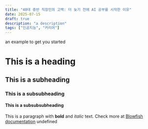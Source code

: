 ```yaml
---
title: "40대 중반 직장인의 고백: 더 늦기 전에 AI 공부를 시작한 이유"
date: 2025-07-15
draft: true
description: "a description"
tags: ["인공지능", "커리어"]
---
```

 an example to get you started
# This is a heading
## This is a subheading
### This is a subsubheading
#### This is a subsubsubheading
This is a paragraph with **bold** and *italic* text.
Check more at [Blowfish documentation](https://blowfish.page/)
undefined